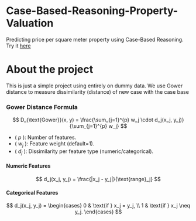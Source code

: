 # Case-Based-Reasoning-Property-Valuation
Predicting price per square meter property using Case-Based Reasoning. Try it [here](https://case-based-reasoning-property-valuation-jup53fgrz76mzpoecenuxe.streamlit.app/)
# About the project
This is just a simple project using entirely on dummy data. We use Gower distance to measure dissimilarity (distance) of new case with the case base
### Gower Distance Formula
$$
D_{\text{Gower}}(x, y) = \frac{\sum_{j=1}^{p} w_j \cdot d_j(x_j, y_j)}{\sum_{j=1}^{p} w_j}
$$

- ( $p$ ): Number of features.
- ( $w_j$ ): Feature weight (default=1).
- ( $d_j$ ): Dissimilarity per feature type (numeric/categorical).

#### Numeric Features
$$
d_j(x_j, y_j) = \frac{|x_j - y_j|}{\text{range}_j}
$$

#### Categorical Features
$$
d_j(x_j, y_j) = \begin{cases} 
0 & \text{if } x_j = y_j, \\
1 & \text{if } x_j \neq y_j.
\end{cases}
$$
